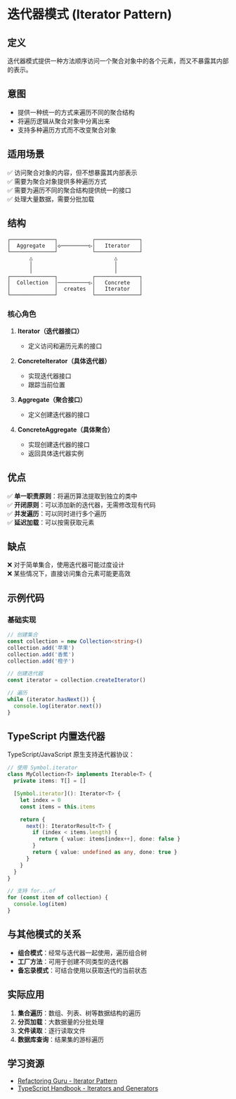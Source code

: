 # 迭代器模式 (Iterator Pattern)

## 定义

迭代器模式提供一种方法顺序访问一个聚合对象中的各个元素，而又不暴露其内部的表示。

## 意图

- 提供一种统一的方式来遍历不同的聚合结构
- 将遍历逻辑从聚合对象中分离出来
- 支持多种遍历方式而不改变聚合对象

## 适用场景

✅ 访问聚合对象的内容，但不想暴露其内部表示  
✅ 需要为聚合对象提供多种遍历方式  
✅ 需要为遍历不同的聚合结构提供统一的接口  
✅ 处理大量数据，需要分批加载

## 结构

```
┌──────────────┐           ┌──────────────┐
│  Aggregate   │◇─────────▷│   Iterator   │
└──────────────┘           └──────────────┘
       △                          △
       │                          │
       │                          │
┌──────────────┐           ┌──────────────┐
│  Collection  │──────────▷│   Concrete   │
│              │  creates  │   Iterator   │
└──────────────┘           └──────────────┘
```

### 核心角色

1. **Iterator（迭代器接口）**
   - 定义访问和遍历元素的接口

2. **ConcreteIterator（具体迭代器）**
   - 实现迭代器接口
   - 跟踪当前位置

3. **Aggregate（聚合接口）**
   - 定义创建迭代器的接口

4. **ConcreteAggregate（具体聚合）**
   - 实现创建迭代器的接口
   - 返回具体迭代器实例

## 优点

✅ **单一职责原则**：将遍历算法提取到独立的类中  
✅ **开闭原则**：可以添加新的迭代器，无需修改现有代码  
✅ **并发遍历**：可以同时进行多个遍历  
✅ **延迟加载**：可以按需获取元素

## 缺点

❌ 对于简单集合，使用迭代器可能过度设计  
❌ 某些情况下，直接访问集合元素可能更高效

## 示例代码

### 基础实现

```typescript
// 创建集合
const collection = new Collection<string>()
collection.add('苹果')
collection.add('香蕉')
collection.add('橙子')

// 创建迭代器
const iterator = collection.createIterator()

// 遍历
while (iterator.hasNext()) {
  console.log(iterator.next())
}
```

## TypeScript 内置迭代器

TypeScript/JavaScript 原生支持迭代器协议：

```typescript
// 使用 Symbol.iterator
class MyCollection<T> implements Iterable<T> {
  private items: T[] = []

  [Symbol.iterator](): Iterator<T> {
    let index = 0
    const items = this.items

    return {
      next(): IteratorResult<T> {
        if (index < items.length) {
          return { value: items[index++], done: false }
        }
        return { value: undefined as any, done: true }
      }
    }
  }
}

// 支持 for...of
for (const item of collection) {
  console.log(item)
}
```

## 与其他模式的关系

- **组合模式**：经常与迭代器一起使用，遍历组合树
- **工厂方法**：可用于创建不同类型的迭代器
- **备忘录模式**：可结合使用以获取迭代的当前状态

## 实际应用

1. **集合遍历**：数组、列表、树等数据结构的遍历
2. **分页加载**：大数据量的分批处理
3. **文件读取**：逐行读取文件
4. **数据库查询**：结果集的游标遍历

## 学习资源

- [Refactoring Guru - Iterator Pattern](https://refactoringguru.cn/design-patterns/iterator)
- [TypeScript Handbook - Iterators and Generators](https://www.typescriptlang.org/docs/handbook/iterators-and-generators.html)
